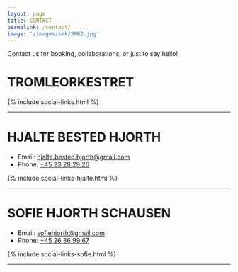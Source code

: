 ```yaml
---
layout: page
title: CONTACT 
permalink: /contact/
image: '/images/smk/SMK2.jpg'
---
```


Contact us for booking, collaborations, or just to say hello!

# TROMLEORKESTRET

{% include social-links.html %}

<hr>

# HJALTE BESTED HJORTH

- Email: [hjalte.bested.hjorth@gmail.com](mailto:hjalte.bested.hjorth@gmail.com)
- Phone: [+45 23 28 29 26](tel:+4523282926)

{% include social-links-hjalte.html %}


<hr>

# SOFIE HJORTH SCHAUSEN
- Email: [sofiehjorth@gmail.com](mailto:sofiehjorth@gmail.com)
- Phone: [+45 26 36 99 67](tel:+4526369967)

{% include social-links-sofie.html %}




<hr>